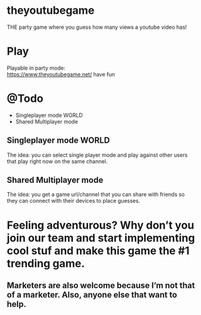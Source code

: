 # theyoutubegame
THE party game where you guess how many views a youtube video has!

# Play
Playable in party mode:  
https://www.theyoutubegame.net/
have fun  


# @Todo
- Singleplayer mode WORLD
- Shared Multiplayer mode

## Singleplayer mode WORLD

The idea: you can select single player mode and play against other users that play right now on the same channel.

## Shared Multiplayer mode

The idea: you get a game url/channel that you can share with friends so they can connect with their devices to place guesses.


# Feeling adventurous? Why don’t you join our team and start implementing cool stuf and make this game the #1 trending game.
## Marketers are also welcome because I’m not that of a marketer. Also, anyone else that want to help.
